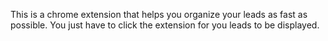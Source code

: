 This is a chrome extension that helps you organize your leads as fast as possible. You just have to click the extension for you leads to be displayed.
